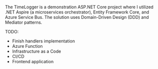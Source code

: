 The TimeLogger is a demonstration ASP.NET Core project where I utilized .NET Aspire (a microservices orchestrator), Entity Framework Core, and Azure Service Bus. The solution uses Domain-Driven Design (DDD) and Mediator patterns.

TODO:
- Finish handlers implementation
- Azure Function
- Infrastructure as a Code
- CI/CD
- Frontend application
